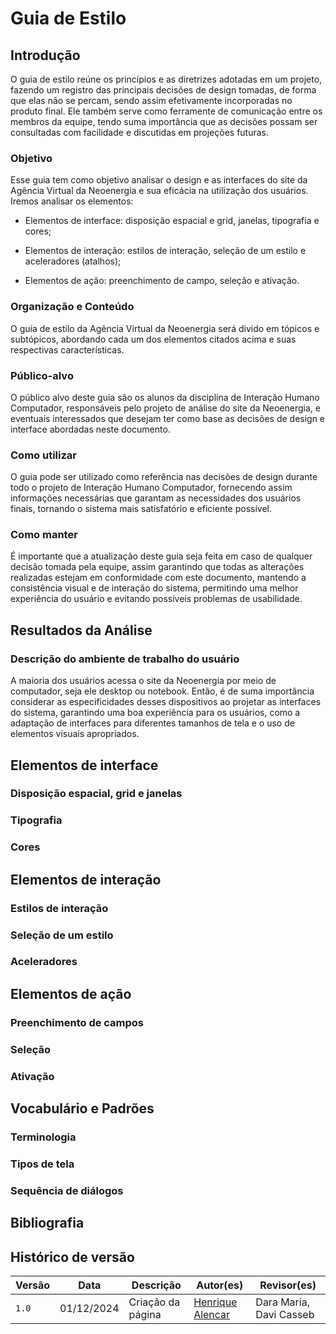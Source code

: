 # Guia de Estilo

## Introdução

O guia de estilo reúne os princípios e as diretrizes adotadas em um projeto, fazendo um registro das principais decisões de design tomadas, de forma que elas não se percam, sendo assim efetivamente incorporadas no produto final. Ele também serve como ferramente de comunicação entre os membros da equipe, tendo suma importância que as decisões possam ser consultadas com facilidade e discutidas em projeções futuras.

### Objetivo

Esse guia tem como objetivo analisar o design e as interfaces do site da Agência Virtual da Neoenergia e sua eficácia na utilização dos usuários. Iremos analisar os elementos:

* Elementos de interface: disposição espacial e grid, janelas, tipografia e cores;

* Elementos de interação: estilos de interação, seleção de um estilo e aceleradores (atalhos);

* Elementos de ação: preenchimento de campo, seleção e ativação.

### Organização e Conteúdo

O guia de estilo da Agência Virtual da Neoenergia será divido em tópicos e subtópicos, abordando cada um dos elementos citados acima e suas respectivas características.

### Público-alvo

O público alvo deste guia são os alunos da disciplina de Interação Humano Computador, responsáveis pelo projeto de análise do site da Neoenergia, e eventuais interessados que desejam ter como base as decisões de design e interface abordadas neste documento.

### Como utilizar

O guia pode ser utilizado como referência nas decisões de design durante todo o projeto de Interação Humano Computador, fornecendo assim informações necessárias que garantam as necessidades dos usuários finais, tornando o sistema mais satisfatório e eficiente possível.

### Como manter

É importante que a atualização deste guia seja feita em caso de qualquer decisão tomada pela equipe, assim garantindo que todas as alterações realizadas estejam em conformidade com este documento, mantendo a consistência visual e de interação do sistema, permitindo uma melhor experiência do usuário e evitando possíveis problemas de usabilidade.

## Resultados da Análise

### Descrição do ambiente de trabalho do usuário

A maioria dos usuários acessa o site da Neoenergia por meio de computador, seja ele desktop ou notebook. Então, é de suma importância considerar as especificidades desses dispositivos ao projetar as interfaces do sistema, garantindo uma boa experiência para os usuários, como a adaptação de interfaces para diferentes tamanhos de tela e o uso de elementos visuais apropriados.

## Elementos de interface

### Disposição espacial, grid e janelas

### Tipografia

### Cores

## Elementos de interação

### Estilos de interação

### Seleção de um estilo

### Aceleradores

## Elementos de ação

### Preenchimento de campos

### Seleção

### Ativação

## Vocabulário e Padrões

### Terminologia

### Tipos de tela

### Sequência de diálogos

## Bibliografia

## Histórico de versão

| Versão | Data       | Descrição                             | Autor(es)                                       | Revisor(es)             |
| ------ | ---------- | ------------------------------------- | ----------------------------------------------- | ----------------------- |
| `1.0`  | 01/12/2024 | Criação da página                     | [Henrique Alencar](https://github.com/henryqma) | Dara Maria, Davi Casseb |